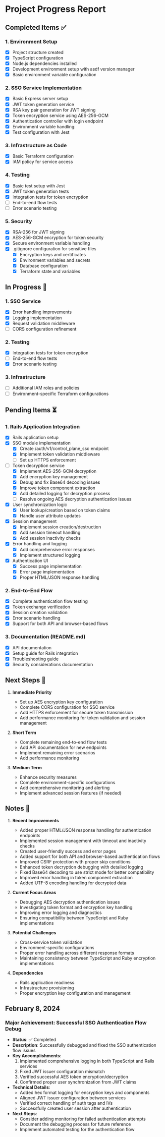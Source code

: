 # Project Progress Report

## Completed Items ✅

### 1. Environment Setup

- [x] Project structure created
- [x] TypeScript configuration
- [x] Node.js dependencies installed
- [x] Development environment setup with asdf version manager
- [x] Basic environment variable configuration

### 2. SSO Service Implementation

- [x] Basic Express server setup
- [x] JWT token generation service
- [x] RSA key pair generation for JWT signing
- [x] Token encryption service using AES-256-GCM
- [x] Authentication controller with login endpoint
- [x] Environment variable handling
- [x] Test configuration with Jest

### 3. Infrastructure as Code

- [x] Basic Terraform configuration
- [x] IAM policy for service access

### 4. Testing

- [x] Basic test setup with Jest
- [x] JWT token generation tests
- [x] Integration tests for token encryption
- [ ] End-to-end flow tests
- [ ] Error scenario testing

### 5. Security

- [x] RSA-256 for JWT signing
- [x] AES-256-GCM encryption for token security
- [x] Secure environment variable handling
- [x] .gitignore configuration for sensitive files
  - [x] Encryption keys and certificates
  - [x] Environment variables and secrets
  - [x] Database configuration
  - [x] Terraform state and variables

## In Progress 🚧

### 1. SSO Service

- [x] Error handling improvements
- [x] Logging implementation
- [x] Request validation middleware
- [ ] CORS configuration refinement

### 2. Testing

- [x] Integration tests for token encryption
- [ ] End-to-end flow tests
- [x] Error scenario testing

### 3. Infrastructure

- [ ] Additional IAM roles and policies
- [ ] Environment-specific Terraform configurations

## Pending Items ⏳

### 1. Rails Application Integration

- [x] Rails application setup
- [x] SSO module implementation
  - [x] Create /auth/v1/control_plane_sso endpoint
  - [x] Implement token validation middleware
  - [ ] Set up HTTPS enforcement
- [ ] Token decryption service
  - [x] Implement AES-256-GCM decryption
  - [x] Add encryption key management
  - [x] Debug and fix Base64 decoding issues
  - [x] Improve token component extraction
  - [x] Add detailed logging for decryption process
  - [ ] Resolve ongoing AES decryption authentication issues
- [x] User synchronization logic
  - [x] User lookup/creation based on token claims
  - [x] Handle user attribute updates
- [x] Session management
  - [x] Implement session creation/destruction
  - [x] Add session timeout handling
  - [x] Add session inactivity checks
- [x] Error handling and logging
  - [x] Add comprehensive error responses
  - [x] Implement structured logging
- [x] Authentication UI
  - [x] Success page implementation
  - [x] Error page implementation
  - [x] Proper HTML/JSON response handling

### 2. End-to-End Flow

- [x] Complete authentication flow testing
- [x] Token exchange verification
- [x] Session creation validation
- [x] Error scenario handling
- [x] Support for both API and browser-based flows

### 3. Documentation (README.md)

- [x] API documentation
- [x] Setup guide for Rails integration
- [x] Troubleshooting guide
- [x] Security considerations documentation

## Next Steps 🎯

1. **Immediate Priority**

   - Set up AES encryption key configuration
   - Complete CORS configuration for SSO service
   - Add HTTPS enforcement for secure token transmission
   - Add performance monitoring for token validation and session management

2. **Short Term**

   - Complete remaining end-to-end flow tests
   - Add API documentation for new endpoints
   - Implement remaining error scenarios
   - Add performance monitoring

3. **Medium Term**
   - Enhance security measures
   - Complete environment-specific configurations
   - Add comprehensive monitoring and alerting
   - Implement advanced session features (if needed)

## Notes 📝

1. **Recent Improvements**

   - Added proper HTML/JSON response handling for authentication endpoints
   - Implemented session management with timeout and inactivity checks
   - Created user-friendly success and error pages
   - Added support for both API and browser-based authentication flows
   - Improved CSRF protection with proper skip conditions
   - Enhanced token decryption debugging with detailed logging
   - Fixed Base64 decoding to use strict mode for better compatibility
   - Improved error handling in token component extraction
   - Added UTF-8 encoding handling for decrypted data

2. **Current Focus Areas**

   - Debugging AES decryption authentication issues
   - Investigating token format and encryption key handling
   - Improving error logging and diagnostics
   - Ensuring compatibility between TypeScript and Ruby implementations

3. **Potential Challenges**

   - Cross-service token validation
   - Environment-specific configurations
   - Proper error handling across different response formats
   - Maintaining consistency between TypeScript and Ruby encryption implementations

4. **Dependencies**
   - Rails application readiness
   - Infrastructure provisioning
   - Proper encryption key configuration and management

## February 8, 2024

### Major Achievement: Successful SSO Authentication Flow Debug

- **Status**: ✅ Completed
- **Description**: Successfully debugged and fixed the SSO authentication flow issues
- **Key Accomplishments**:
  1. Implemented comprehensive logging in both TypeScript and Rails services
  2. Fixed JWT issuer configuration mismatch
  3. Verified successful AES token encryption/decryption
  4. Confirmed proper user synchronization from JWT claims
- **Technical Details**:
  - Added hex format logging for encryption keys and components
  - Aligned JWT issuer configuration between services
  - Verified correct handling of auth tags and IVs
  - Successfully created user session after authentication
- **Next Steps**:
  - Consider adding monitoring for failed authentication attempts
  - Document the debugging process for future reference
  - Implement automated testing for the authentication flow
